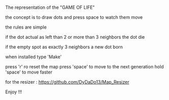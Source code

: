 The representation of the "GAME OF LIFE"

the concept is to draw dots and press space to watch them move

the rules are simple

if the dot actual as left than 2 or more than 3 neighbors the dot die

if the empty spot as exactly 3 neighbors a new dot born

when installed type 'Make'

press 'r' ro reset the map
press 'space' to move to the next generation
hold 'space' to move faster

for the resizer : https://github.com/DyDaDo13/Map_Resizer

Enjoy !!!

